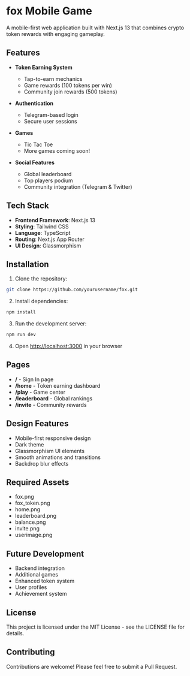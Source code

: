 # fox Mobile Game 

A mobile-first web application built with Next.js 13 that combines crypto token rewards with engaging gameplay.

## Features

- **Token Earning System**
  - Tap-to-earn mechanics
  - Game rewards (100 tokens per win)
  - Community join rewards (500 tokens)

- **Authentication**
  - Telegram-based login
  - Secure user sessions

- **Games**
  - Tic Tac Toe
  - More games coming soon!

- **Social Features**
  - Global leaderboard
  - Top players podium
  - Community integration (Telegram & Twitter)

## Tech Stack

- **Frontend Framework**: Next.js 13
- **Styling**: Tailwind CSS
- **Language**: TypeScript
- **Routing**: Next.js App Router
- **UI Design**: Glassmorphism

## Installation

1. Clone the repository:
```bash
git clone https://github.com/yourusername/fox.git
```

2. Install dependencies:
```bash
npm install
```

3. Run the development server:
```bash
npm run dev
```

4. Open [http://localhost:3000](http://localhost:3000) in your browser

## Pages

- **/** - Sign In page
- **/home** - Token earning dashboard
- **/play** - Game center
- **/leaderboard** - Global rankings
- **/invite** - Community rewards

## Design Features

- Mobile-first responsive design
- Dark theme
- Glassmorphism UI elements
- Smooth animations and transitions
- Backdrop blur effects

## Required Assets

- fox.png
- fox_token.png
- home.png
- leaderboard.png
- balance.png
- invite.png
- userimage.png

## Future Development

- Backend integration
- Additional games
- Enhanced token system
- User profiles
- Achievement system

## License

This project is licensed under the MIT License - see the LICENSE file for details.

## Contributing

Contributions are welcome! Please feel free to submit a Pull Request.